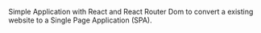 Simple Application with React and React Router Dom to convert a existing website to a Single Page Application (SPA).
